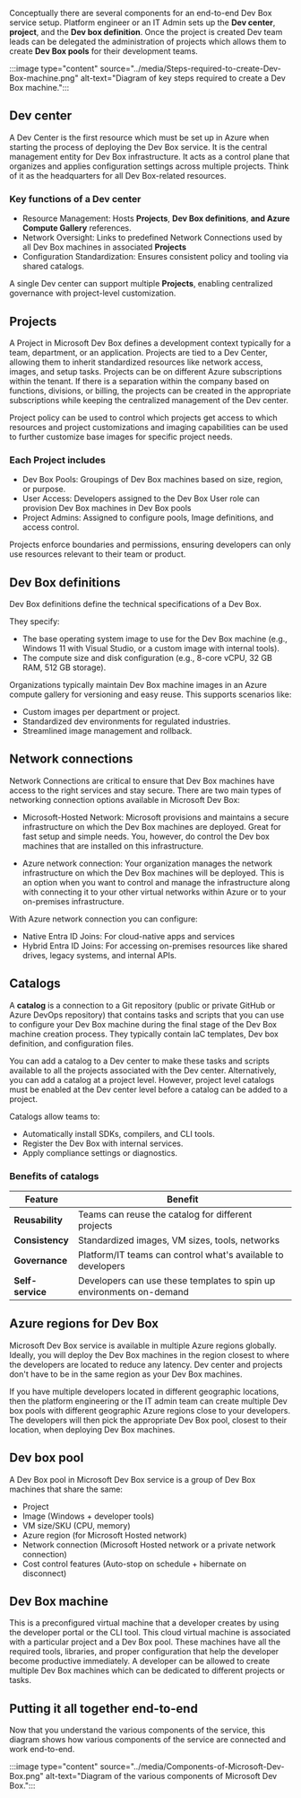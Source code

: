 Conceptually there are several components for an end-to-end Dev Box service setup. Platform engineer or an IT Admin sets up the **Dev center**, **project**, and the **Dev box definition**. Once the project is created Dev team leads can be delegated the administration of projects which allows them to create **Dev Box pools** for their development teams. 

:::image type="content" source="../media/Steps-required-to-create-Dev-Box-machine.png" alt-text="Diagram of key steps required to create a Dev Box machine.":::

## Dev center

A Dev Center is the first resource which must be set up in Azure when starting the process of deploying the Dev Box service. It is the central management entity for Dev Box infrastructure. It acts as a control plane that organizes and applies configuration settings across multiple projects. Think of it as the headquarters for all Dev Box-related resources.

### Key functions of a Dev center

- Resource Management: Hosts **Projects**, **Dev Box definitions**, **and Azure Compute Gallery** references.
- Network Oversight: Links to predefined Network Connections used by all Dev Box machines in associated **Projects**
- Configuration Standardization: Ensures consistent policy and tooling via shared catalogs.<br>

A single Dev center can support multiple **Projects**, enabling centralized governance with project-level customization.

## Projects

A Project in Microsoft Dev Box defines a development context typically for a team, department, or an application. Projects are tied to a Dev Center, allowing them to inherit standardized resources like network access, images, and setup tasks. Projects can be on different Azure subscriptions within the tenant. If there is a separation within the company based on functions, divisions, or billing, the projects can be created in the appropriate subscriptions while keeping the centralized management of the Dev center. 

Project policy can be used to control which projects get access to which resources and project customizations and imaging capabilities can be used to further customize base images for specific project needs.

### Each Project includes

- Dev Box Pools: Groupings of Dev Box machines based on size, region, or purpose.
- User Access: Developers assigned to the Dev Box User role can provision Dev Box machines in Dev Box pools
- Project Admins: Assigned to configure pools, Image definitions, and access control.


Projects enforce boundaries and permissions, ensuring developers can only use resources relevant to their team or product.

## Dev Box definitions

Dev Box definitions define the technical specifications of a Dev Box. 

They specify:

- The base operating system image to use for the Dev Box machine (e.g., Windows 11 with Visual Studio, or a custom image with internal tools).
- The compute size and disk configuration (e.g., 8-core vCPU, 32 GB RAM, 512 GB storage).

Organizations typically maintain Dev Box machine images in an Azure compute gallery for versioning and easy reuse. This supports scenarios like:

- Custom images per department or project.
- Standardized dev environments for regulated industries.
- Streamlined image management and rollback.

## Network connections

Network Connections are critical to ensure that Dev Box machines have access to the right services and stay secure. There are two main types of networking connection options available in Microsoft Dev Box:

- Microsoft-Hosted Network: Microsoft provisions and maintains a secure infrastructure on which the Dev Box machines are deployed. Great for fast setup and simple needs. You, however, do control the Dev box machines that are installed on this infrastructure. 

- Azure network connection: Your organization manages the network infrastructure on which the Dev Box machines will be deployed. This is an option when you want to control and manage the infrastructure along with connecting it to your other virtual networks within Azure or to your on-premises infrastructure. 

With Azure network connection you can configure:

- Native Entra ID Joins: For cloud-native apps and services
- Hybrid Entra ID Joins: For accessing on-premises resources like shared drives, legacy systems, and internal APIs.

## Catalogs

A **catalog** is a connection to a Git repository (public or private GitHub or Azure DevOps repository) that contains tasks and scripts that you can use to configure your Dev Box machine during the final stage of the Dev Box machine creation process. They typically contain IaC templates, Dev box definition, and configuration files.

You can add a catalog to a Dev center to make these tasks and scripts available to all the projects associated with the Dev center. Alternatively, you can add a catalog at a project level. However, project level catalogs must be enabled at the Dev center level before a catalog can be added to a project. 

Catalogs allow teams to:

- Automatically install SDKs, compilers, and CLI tools.
- Register the Dev Box with internal services.
- Apply compliance settings or diagnostics.

### Benefits of catalogs

| **Feature** | **Benefit** |
|---|---|
| **Reusability** | Teams can reuse the catalog for different projects |
| **Consistency** | Standardized images, VM sizes, tools, networks |
| **Governance** | Platform/IT teams can control what's available to developers |
| **Self-service** | Developers can use these templates to spin up environments on-demand |

## Azure regions for Dev Box

Microsoft Dev Box service is available in multiple Azure regions globally. Ideally, you will deploy the Dev Box machines in the region closest to where the developers are located to reduce any latency. Dev center and projects don't have to be in the same region as your Dev Box machines. 

If you have multiple developers located in different geographic locations, then the platform engineering or the IT admin team can create multiple Dev box pools with different geographic Azure regions close to your developers. The developers will then pick the appropriate Dev Box pool, closest to their location, when deploying Dev Box machines. 

## Dev box pool

A Dev Box pool in Microsoft Dev Box service is a group of Dev Box machines that share the same:

- Project
- Image (Windows + developer tools)
- VM size/SKU (CPU, memory)
- Azure region (for Microsoft Hosted network)
- Network connection (Microsoft Hosted network or a private network connection)
- Cost control features (Auto-stop on schedule + hibernate on disconnect) 

## Dev Box machine

This is a preconfigured virtual machine that a developer creates by using the developer portal or the CLI tool. This cloud virtual machine is associated with a particular project and a Dev Box pool. These machines have all the required tools, libraries, and proper configuration that help the developer become productive immediately. A developer can be allowed to create multiple Dev Box machines which can be dedicated to different projects or tasks. 

## Putting it all together end-to-end

Now that you understand the various components of the service, this diagram shows how various components of the service are connected and work end-to-end.

:::image type="content" source="../media/Components-of-Microsoft-Dev-Box.png" alt-text="Diagram of the various components of Microsoft Dev Box.":::